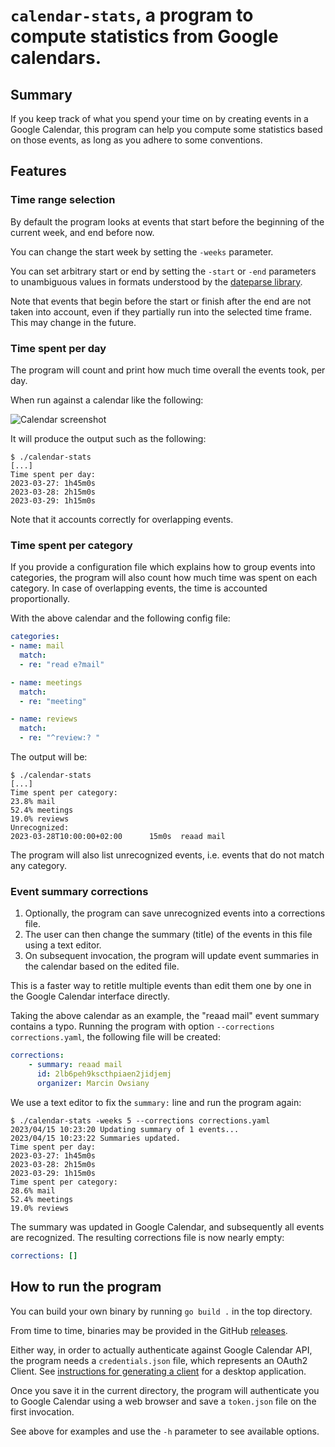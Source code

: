 # `calendar-stats`, a program to compute statistics from Google calendars.

## Summary

If you keep track of what you spend your time on by creating events in a Google
Calendar, this program can help you compute some statistics based on those
events, as long as you adhere to some conventions.

## Features

### Time range selection

By default the program looks at events that start before the beginning of the
current week, and end before now.

You can change the start week by setting the `-weeks` parameter.

You can set arbitrary start or end by setting the `-start` or `-end` parameters
to unambiguous values in formats understood by the [dateparse
library](https://github.com/araddon/dateparse).

Note that events that begin before the start or finish after the end are not
taken into account, even if they partially run into the selected time frame.
This may change in the future.

### Time spent per day

The program will count and print how much time overall the events took, per day.

When run against a calendar like the following:

![Calendar screenshot](img/calendar.png)

It will produce the output such as the following:
```
$ ./calendar-stats
[...]
Time spent per day:
2023-03-27: 1h45m0s
2023-03-28: 2h15m0s
2023-03-29: 1h15m0s
```

Note that it accounts correctly for overlapping events.

### Time spent per category

If you provide a configuration file which explains how to group events into
categories, the program will also count how much time was spent on each category.
In case of overlapping events, the time is accounted proportionally.

With the above calendar and the following config file:

```yaml
categories:
- name: mail
  match:
  - re: "read e?mail"

- name: meetings
  match:
  - re: "meeting"

- name: reviews
  match:
  - re: "^review:? "
```

The output will be:

```
$ ./calendar-stats
[...]
Time spent per category:
23.8% mail
52.4% meetings
19.0% reviews
Unrecognized:
2023-03-28T10:00:00+02:00      15m0s  reaad mail
```

The program will also list unrecognized events, i.e. events that do not match
any category.

### Event summary corrections

1. Optionally, the program can save unrecognized events into a corrections
   file.
2. The user can then change the summary (title) of the events in this file
   using a text editor.
3. On subsequent invocation, the program will update event summaries in the
   calendar based on the edited file.

This is a faster way to retitle multiple events than edit them one by one in
the Google Calendar interface directly.

Taking the above calendar as an example, the "reaad mail" event summary
contains a typo.  Running the program with option `--corrections
corrections.yaml`, the following file will be created:

```yaml
corrections:
    - summary: reaad mail
      id: 2lb6peh9kscthpiaen2jidjemj
      organizer: Marcin Owsiany
```

We use a text editor to fix the `summary:` line and run the program again:

```
$ ./calendar-stats -weeks 5 --corrections corrections.yaml 
2023/04/15 10:23:20 Updating summary of 1 events...
2023/04/15 10:23:22 Summaries updated.
Time spent per day:
2023-03-27: 1h45m0s
2023-03-28: 2h15m0s
2023-03-29: 1h15m0s
Time spent per category:
28.6% mail
52.4% meetings
19.0% reviews
```

The summary was updated in Google Calendar, and subsequently all events are recognized.
The resulting corrections file is now nearly empty:

```yaml
corrections: []
```

## How to run the program

You can build your own binary by running `go build .` in the top directory.

From time to time, binaries may be provided in the GitHub [releases](https://github.com/porridge/calendar-stats/releases).

Either way, in order to actually authenticate against Google Calendar API, the program
needs a `credentials.json` file, which represents an OAuth2 Client. See [instructions
for generating a client](https://developers.google.com/calendar/api/quickstart/go)
for a desktop application.

Once you save it in the current directory, the program will authenticate you to Google Calendar
using a web browser and save a `token.json` file on the first invocation.

See above for examples and use the `-h` parameter to see available options.
